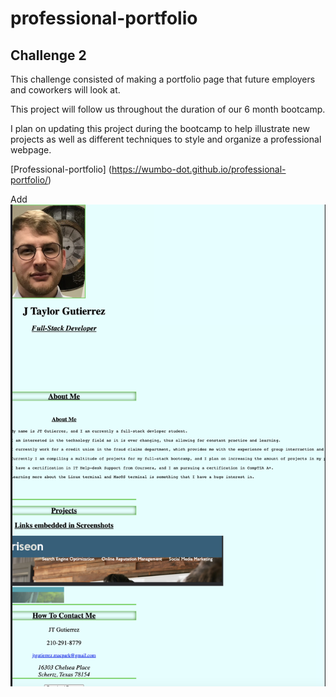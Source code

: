 # professional-portfolio

## Challenge 2

This challenge consisted of making a portfolio page that future employers and coworkers will look at.

This project will follow us throughout the duration of our 6 month bootcamp.

I plan on updating this project during the bootcamp to help illustrate new projects as well as different techniques to style
and organize a professional webpage.

[Professional-portfolio] (https://wumbo-dot.github.io/professional-portfolio/)

Add![ScreenShot](./assets/images/screenshot.png)
